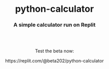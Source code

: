 <br>
</br>
<h1 align="center">python-calculator</h1>
<h3 align="center">A simple calculator run on Replit</h3>


<br>
</br>
<p align="center">Test the beta now:</p>
<p align="center">https://replit.com/@beta202/python-calculator</p>
